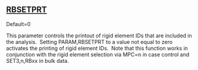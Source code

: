 ## [RBSETPRT](https://help.hexagonmi.com/bundle/MSC_Nastran_2022.4/page/Nastran_Combined_Book/qrg/parameters/TOC.RBSETPRT.xhtml)

Default=0

This parameter controls the printout of rigid element IDs that are included in the analysis.  Setting PARAM,RBSETPRT to a value not equal to zero activates the printing of rigid element IDs.  Note that this function works in conjunction with the rigid element selection via MPC=n in case control and SET3,n,RBxx in bulk data.

